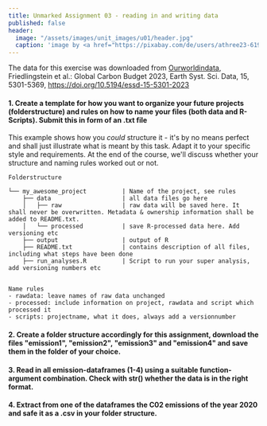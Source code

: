 ```yaml
---
title: Unmarked Assignment 03 - reading in and writing data
published: false
header:
  image: "/assets/images/unit_images/u01/header.jpg"
  caption: 'image by <a href="https://pixabay.com/de/users/athree23-6195572/?utm_source=link-attribution&utm_medium=referral&utm_campaign=image&utm_content=4855963">Adrian</a> on <a href="https://pixabay.com/de//?utm_source=link-attribution&utm_medium=referral&utm_campaign=image&utm_content=4855963">Pixabay</a>'
---
```


The data for this exercise was downloaded from [Ourworldindata](https://ourworldindata.org/co2-and-greenhouse-gas-emissions),   
Friedlingstein et al.: Global Carbon Budget 2023, Earth Syst. Sci. Data, 15, 5301-5369, https://doi.org/10.5194/essd-15-5301-2023 

#### 1. Create a template for how you want to organize your future projects (folderstructure) and rules on how to name your files (both data and R-Scripts). Submit this in form of an .txt file
  This example shows how you *could* structure it - it's by no means perfect and shall just illustrate what is meant by this task. Adapt it to your specific style and requirements. At the end of the course, we'll discuss whether your structure and naming rules worked out or not.

  ```
  Folderstructure

  └── my_awesome_project          | Name of the project, see rules
      ├── data                    | all data files go here
      │   ├── raw                 | raw data will be saved here. It shall never be overwritten. Metadata & ownership information shall be added to README.txt.
      │   └── processed           | save R-processed data here. Add versioning etc
      ├── output                  | output of R
      ├── README.txt              | contains description of all files, including what steps have been done   
      ├── run_analyses.R          | Script to run your super analysis, add versioning numbers etc


  Name rules
  - rawdata: leave names of raw data unchanged
  - processed: include information on project, rawdata and script which processed it
  - scripts: projectname, what it does, always add a versionnumber
  ```

#### 2. Create a folder structure accordingly for this assignment, download the files "emission1", "emission2", "emission3" and "emission4" and save them in the folder of your choice.  

#### 3. Read in all emission-dataframes (1-4) using a suitable function-argument combination. Check with **str()** whether the data is in the right format.  

#### 4. Extract from one of the dataframes the C02 emissions of the year 2020 and safe it as a .csv in your folder structure.
